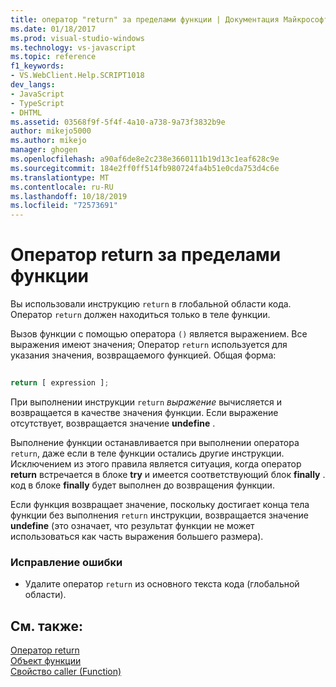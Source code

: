```yaml
---
title: оператор "return" за пределами функции | Документация Майкрософт
ms.date: 01/18/2017
ms.prod: visual-studio-windows
ms.technology: vs-javascript
ms.topic: reference
f1_keywords:
- VS.WebClient.Help.SCRIPT1018
dev_langs:
- JavaScript
- TypeScript
- DHTML
ms.assetid: 03568f9f-5f4f-4a10-a738-9a73f3832b9e
author: mikejo5000
ms.author: mikejo
manager: ghogen
ms.openlocfilehash: a90af6de8e2c238e3660111b19d13c1eaf628c9e
ms.sourcegitcommit: 184e2ff0ff514fb980724fa4b51e0cda753d4c6e
ms.translationtype: MT
ms.contentlocale: ru-RU
ms.lasthandoff: 10/18/2019
ms.locfileid: "72573691"
---
```

# <a name="return-statement-outside-of-function"></a>Оператор return за пределами функции
Вы использовали инструкцию `return` в глобальной области кода. Оператор `return` должен находиться только в теле функции.  
  
 Вызов функции с помощью оператора `()` является выражением. Все выражения имеют значения; Оператор `return` используется для указания значения, возвращаемого функцией. Общая форма:  
  
```js
  
return [ expression ];  
```  
  
 При выполнении инструкции `return` *выражение* вычисляется и возвращается в качестве значения функции. Если выражение отсутствует, возвращается значение **undefine** .  
  
 Выполнение функции останавливается при выполнении оператора `return`, даже если в теле функции остались другие инструкции. Исключением из этого правила является ситуация, когда оператор **return** встречается в блоке **try** и имеется соответствующий блок **finally** . код в блоке **finally** будет выполнен до возвращения функции.  
  
 Если функция возвращает значение, поскольку достигает конца тела функции без выполнения `return` инструкции, возвращается значение **undefine** (это означает, что результат функции не может использоваться как часть выражения большего размера).  
  
### <a name="to-correct-this-error"></a>Исправление ошибки  
  
- Удалите оператор `return` из основного текста кода (глобальной области).  
  
## <a name="see-also"></a>См. также:  
 [Оператор return](../../javascript/reference/return-statement-javascript.md)   
 [Объект функции](../../javascript/reference/function-object-javascript.md)   
 [Свойство caller (Function)](../../javascript/reference/caller-property-function-javascript.md)